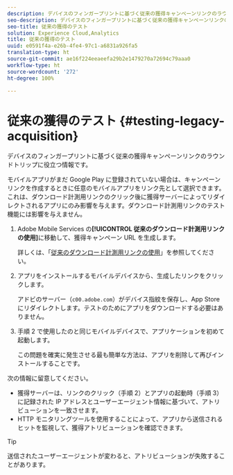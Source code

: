 ```yaml
---
description: デバイスのフィンガープリントに基づく従来の獲得キャンペーンリンクのラウンドトリップに役立つ情報です。
seo-description: デバイスのフィンガープリントに基づく従来の獲得キャンペーンリンクのラウンドトリップに役立つ情報です。
seo-title: 従来の獲得のテスト
solution: Experience Cloud,Analytics
title: 従来の獲得のテスト
uuid: e0591f4a-e26b-4fe4-97c1-a6831a926fa5
translation-type: ht
source-git-commit: ae16f224eeaeefa29b2e1479270a72694c79aaa0
workflow-type: ht
source-wordcount: '272'
ht-degree: 100%

---
```



# 従来の獲得のテスト {#testing-legacy-acquisition}

デバイスのフィンガープリントに基づく従来の獲得キャンペーンリンクのラウンドトリップに役立つ情報です。

モバイルアプリがまだ Google Play に登録されていない場合は、キャンペーンリンクを作成するときに任意のモバイルアプリをリンク先として選択できます。これは、ダウンロード計測用リンクのクリック後に獲得サーバーによってリダイレクトされるアプリにのみ影響を与えます。ダウンロード計測用リンクのテスト機能には影響を与えません。

1. Adobe Mobile Services の&#x200B;**[!UICONTROL 従来のダウンロード計測用リンクの使用]**&#x200B;に移動して、獲得キャンペーン URL を生成します。

   詳しくは、「[従来のダウンロード計測用リンクの使用](/help/using/acquisition-main/c-marketing-links-builder/t-create-edit-adobe-links/c-use-legacy-acquisition-links/c-use-legacy-acquisition-links.md)」を参照してください。

1. アプリをインストールするモバイルデバイスから、生成したリンクをクリックします。

   アドビのサーバー（`c00.adobe.com`）がデバイス指紋を保存し、App Store にリダイレクトします。テストのためにアプリをダウンロードする必要はありません。

1. 手順 2 で使用したのと同じモバイルデバイスで、アプリケーションを初めて起動します。

   この問題を確実に発生させる最も簡単な方法は、アプリを削除して再びインストールすることです。

次の情報に留意してください。

* 獲得サーバーは、リンクのクリック（手順 2）とアプリの起動時（手順 3）に記録された IP アドレスとユーザーエージェント情報に基づいて、アトリビューションを一致させます。
* HTTP モニタリングツールを使用することによって、アプリから送信されるヒットを監視して、獲得アトリビューションを確認できます。

>[!TIP]
>
>送信されたユーザーエージェントが変わると、アトリビューションが失敗することがあります。
